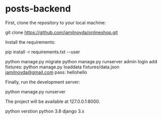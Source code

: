 # posts-backend

First, clone the repository to your local machine:

git clone https://github.com/jamilnoyda/onlineshop.git

Install the requirements:

pip install -r requirements.txt --user

python manage.py migrate
python manage.py runserver
admin login
add fixtures:
python manage.py loaddata fixtures/data.json
jamilnoyda@gmail.com
pass: hellohello


Finally, run the development server:

python manage.py runserver

The project will be available at 127.0.0.1:8000.


 python verstion  python 3.8
  django 3.x
